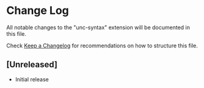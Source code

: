 # Change Log

All notable changes to the "unc-syntax" extension will be documented in this file.

Check [Keep a Changelog](http://keepachangelog.com/) for recommendations on how to structure this file.

## [Unreleased]

- Initial release